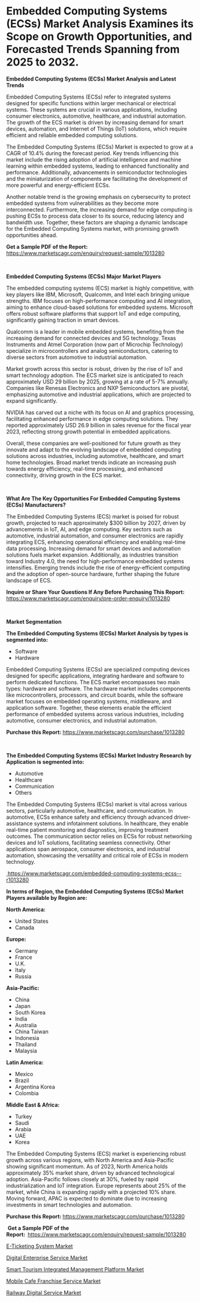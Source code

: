 <p><h1>Embedded Computing Systems (ECSs) Market Analysis Examines its Scope on Growth Opportunities, and Forecasted Trends Spanning from 2025 to 2032.</h1></p><p><strong>Embedded Computing Systems (ECSs) Market Analysis and Latest Trends</strong></p>
<p><p>Embedded Computing Systems (ECSs) refer to integrated systems designed for specific functions within larger mechanical or electrical systems. These systems are crucial in various applications, including consumer electronics, automotive, healthcare, and industrial automation. The growth of the ECS market is driven by increasing demand for smart devices, automation, and Internet of Things (IoT) solutions, which require efficient and reliable embedded computing solutions.</p><p>The Embedded Computing Systems (ECSs) Market is expected to grow at a CAGR of 10.4% during the forecast period. Key trends influencing this market include the rising adoption of artificial intelligence and machine learning within embedded systems, leading to enhanced functionality and performance. Additionally, advancements in semiconductor technologies and the miniaturization of components are facilitating the development of more powerful and energy-efficient ECSs. </p><p>Another notable trend is the growing emphasis on cybersecurity to protect embedded systems from vulnerabilities as they become more interconnected. Furthermore, the increasing demand for edge computing is pushing ECSs to process data closer to its source, reducing latency and bandwidth use. Together, these factors are shaping a dynamic landscape for the Embedded Computing Systems market, with promising growth opportunities ahead.</p></p>
<p><strong>Get a Sample PDF of the Report:&nbsp;</strong> <a href="https://www.marketscagr.com/enquiry/request-sample/1013280?utm_campaign=1901&utm_medium=2&utm_source=Github&utm_content=ia&utm_term=11032025&utm_id=embedded-computing-systems-ecss">https://www.marketscagr.com/enquiry/request-sample/1013280</a></p>
<p>&nbsp;</p>
<p><strong>Embedded Computing Systems (ECSs) Major Market Players</strong></p>
<p><p>The embedded computing systems (ECS) market is highly competitive, with key players like IBM, Microsoft, Qualcomm, and Intel each bringing unique strengths. IBM focuses on high-performance computing and AI integration, aiming to enhance cloud-based solutions for embedded systems. Microsoft offers robust software platforms that support IoT and edge computing, significantly gaining traction in smart devices. </p><p>Qualcomm is a leader in mobile embedded systems, benefiting from the increasing demand for connected devices and 5G technology. Texas Instruments and Atmel Corporation (now part of Microchip Technology) specialize in microcontrollers and analog semiconductors, catering to diverse sectors from automotive to industrial automation.</p><p>Market growth across this sector is robust, driven by the rise of IoT and smart technology adoption. The ECS market size is anticipated to reach approximately USD 29 billion by 2025, growing at a rate of 5-7% annually. Companies like Renesas Electronics and NXP Semiconductors are pivotal, emphasizing automotive and industrial applications, which are projected to expand significantly.</p><p>NVIDIA has carved out a niche with its focus on AI and graphics processing, facilitating enhanced performance in edge computing solutions. They reported approximately USD 26.9 billion in sales revenue for the fiscal year 2023, reflecting strong growth potential in embedded applications.</p><p>Overall, these companies are well-positioned for future growth as they innovate and adapt to the evolving landscape of embedded computing solutions across industries, including automotive, healthcare, and smart home technologies. Broad market trends indicate an increasing push towards energy efficiency, real-time processing, and enhanced connectivity, driving growth in the ECS market.</p></p>
<p>&nbsp;</p>
<p><strong>What Are The Key Opportunities For Embedded Computing Systems (ECSs) Manufacturers?</strong></p>
<p><p>The Embedded Computing Systems (ECS) market is poised for robust growth, projected to reach approximately $300 billion by 2027, driven by advancements in IoT, AI, and edge computing. Key sectors such as automotive, industrial automation, and consumer electronics are rapidly integrating ECS, enhancing operational efficiency and enabling real-time data processing. Increasing demand for smart devices and automation solutions fuels market expansion. Additionally, as industries transition toward Industry 4.0, the need for high-performance embedded systems intensifies. Emerging trends include the rise of energy-efficient computing and the adoption of open-source hardware, further shaping the future landscape of ECS.</p></p>
<p><strong>Inquire or Share Your Questions If Any Before Purchasing This Report:</strong> <a href="https://www.marketscagr.com/enquiry/pre-order-enquiry/1013280?utm_campaign=1901&utm_medium=2&utm_source=Github&utm_content=ia&utm_term=11032025&utm_id=embedded-computing-systems-ecss">https://www.marketscagr.com/enquiry/pre-order-enquiry/1013280</a></p>
<p>&nbsp;</p>
<p><strong>Market Segmentation</strong></p>
<p><strong>The Embedded Computing Systems (ECSs) Market Analysis by types is segmented into:</strong></p>
<p><ul><li>Software</li><li>Hardware</li></ul></p>
<p><p>Embedded Computing Systems (ECSs) are specialized computing devices designed for specific applications, integrating hardware and software to perform dedicated functions. The ECS market encompasses two main types: hardware and software. The hardware market includes components like microcontrollers, processors, and circuit boards, while the software market focuses on embedded operating systems, middleware, and application software. Together, these elements enable the efficient performance of embedded systems across various industries, including automotive, consumer electronics, and industrial automation.</p></p>
<p><strong>Purchase this Report:&nbsp;</strong><a href="https://www.marketscagr.com/purchase/1013280?utm_campaign=1901&utm_medium=2&utm_source=Github&utm_content=ia&utm_term=11032025&utm_id=embedded-computing-systems-ecss">https://www.marketscagr.com/purchase/1013280</a></p>
<p>&nbsp;</p>
<p><strong>The Embedded Computing Systems (ECSs) Market Industry Research by Application is segmented into:</strong></p>
<p><ul><li>Automotive</li><li>Healthcare</li><li>Communication</li><li>Others</li></ul></p>
<p><p>The Embedded Computing Systems (ECSs) market is vital across various sectors, particularly automotive, healthcare, and communication. In automotive, ECSs enhance safety and efficiency through advanced driver-assistance systems and infotainment solutions. In healthcare, they enable real-time patient monitoring and diagnostics, improving treatment outcomes. The communication sector relies on ECSs for robust networking devices and IoT solutions, facilitating seamless connectivity. Other applications span aerospace, consumer electronics, and industrial automation, showcasing the versatility and critical role of ECSs in modern technology.</p></p>
<p><a href="https://www.marketscagr.com/embedded-computing-systems-ecss--r1013280?utm_campaign=1901&utm_medium=2&utm_source=Github&utm_content=ia&utm_term=11032025&utm_id=embedded-computing-systems-ecss">&nbsp;https://www.marketscagr.com/embedded-computing-systems-ecss--r1013280</a></p>
<p><strong>In terms of Region, the Embedded Computing Systems (ECSs) Market Players available by Region are:</strong></p>
<p>
    <p> <strong> North America: </strong>
        <ul>
            <li>United States</li>
            <li>Canada</li>
        </ul>
        </p> 
    <p> <strong> Europe: </strong>
        <ul>
            <li>Germany</li>
            <li>France</li>
            <li>U.K.</li>
            <li>Italy</li>
            <li>Russia</li>
        </ul>
        </p> 
    <p> <strong> Asia-Pacific: </strong>
        <ul>
            <li>China</li>
            <li>Japan</li>
            <li>South Korea</li>
            <li>India</li>
            <li>Australia</li>
            <li>China Taiwan</li>
            <li>Indonesia</li>
            <li>Thailand</li>
            <li>Malaysia</li>
        </ul>
        </p> 
    <p> <strong> Latin America: </strong>
        <ul>
            <li>Mexico</li>
            <li>Brazil</li>
            <li>Argentina Korea</li>
            <li>Colombia</li>
        </ul>
        </p> 
    <p> <strong> Middle East & Africa: </strong>
        <ul>
            <li>Turkey</li>
            <li>Saudi</li>
            <li>Arabia</li>
            <li>UAE</li>
            <li>Korea</li>
        </ul>
    </p>
    </p>
<p><p>The Embedded Computing Systems (ECS) market is experiencing robust growth across various regions, with North America and Asia-Pacific showing significant momentum. As of 2023, North America holds approximately 35% market share, driven by advanced technological adoption. Asia-Pacific follows closely at 30%, fueled by rapid industrialization and IoT integration. Europe represents about 25% of the market, while China is expanding rapidly with a projected 10% share. Moving forward, APAC is expected to dominate due to increasing investments in smart technologies and automation.</p></p>
<p><strong>Purchase this Report: </strong><a href="https://www.marketscagr.com/purchase/1013280?utm_campaign=1901&utm_medium=2&utm_source=Github&utm_content=ia&utm_term=11032025&utm_id=embedded-computing-systems-ecss">https://www.marketscagr.com/purchase/1013280</a></p>
<p>&nbsp;<strong>Get a Sample PDF of the Report:&nbsp;&nbsp;</strong><a href="https://www.marketscagr.com/enquiry/request-sample/1013280?utm_campaign=1901&utm_medium=2&utm_source=Github&utm_content=ia&utm_term=11032025&utm_id=embedded-computing-systems-ecss">https://www.marketscagr.com/enquiry/request-sample/1013280</a></p>
<p><strong></strong></p>
<p><p><a href="https://github.com/tashiafun920/Market-Research-Report-List-1/blob/main/e-ticketing-system-market.md?utm_campaign=1901&utm_medium=2&utm_source=Github&utm_content=ia&utm_term=11032025&utm_id=embedded-computing-systems-ecss">E-Ticketing System Market</a></p><p><a href="https://github.com/wileonie19657/Market-Research-Report-List-1/blob/main/digital-enterprise-service-market.md?utm_campaign=1901&utm_medium=2&utm_source=Github&utm_content=ia&utm_term=11032025&utm_id=embedded-computing-systems-ecss">Digital Enterprise Service Market</a></p><p><a href="https://github.com/toldenargelia86/Market-Research-Report-List-1/blob/main/smart-tourism-integrated-management-platform-market.md?utm_campaign=1901&utm_medium=2&utm_source=Github&utm_content=ia&utm_term=11032025&utm_id=embedded-computing-systems-ecss">Smart Tourism Integrated Management Platform Market</a></p><p><a href="https://github.com/mcfred89/Market-Research-Report-List-1/blob/main/mobile-cafe-franchise-service-market.md?utm_campaign=1901&utm_medium=2&utm_source=Github&utm_content=ia&utm_term=11032025&utm_id=embedded-computing-systems-ecss">Mobile Cafe Franchise Service Market</a></p><p><a href="https://github.com/comasnickie/Market-Research-Report-List-1/blob/main/railway-digital-service-market.md?utm_campaign=1901&utm_medium=2&utm_source=Github&utm_content=ia&utm_term=11032025&utm_id=embedded-computing-systems-ecss">Railway Digital Service Market</a></p></p>